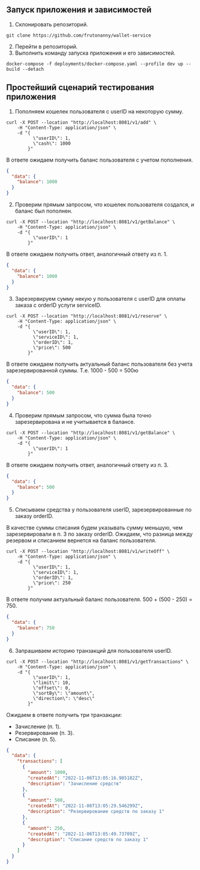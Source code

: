 ## Запуск приложения и зависимостей

1. Склонировать репозиторий.

```shell
git clone https://github.com/frutonanny/wallet-service
```

2. Перейти в репозиторий.
3. Выполнить команду запуска приложения и его зависимостей.

```shell
docker-compose -f deployments/docker-compose.yaml --profile dev up --build --detach
```

## Простейший сценарий тестирования приложения

1. Пополняем кошелек пользователя с userID на некоторую сумму.

```
curl -X POST --location "http://localhost:8081/v1/add" \
    -H "Content-Type: application/json" \
    -d "{
          \"userID\": 1,
          \"cash\": 1000
        }"
```

В ответе ожидаем получить баланс пользователя с учетом пополнения.

```json
{
  "data": {
    "balance": 1000
  }
}
```

2. Проверим прямым запросом, что кошелек пользователя создался, и баланс был пополнен.

```
curl -X POST --location "http://localhost:8081/v1/getBalance" \
    -H "Content-Type: application/json" \
    -d "{
          \"userID\": 1
        }"
```

В ответе ожидаем получить ответ, аналогичный ответу из п. 1.

```json
{
  "data": {
    "balance": 1000
  }
}
```

3. Зарезервируем сумму некую у пользователя с userID для оплаты заказа с orderID услуги serviceID.

```
curl -X POST --location "http://localhost:8081/v1/reserve" \
    -H "Content-Type: application/json" \
    -d "{
          \"userID\": 1,
          \"serviceID\": 1,
          \"orderID\": 1,
          \"price\": 500
        }"
```

В ответе ожидаем получить актуальный баланс пользователя без учета зарезервированной суммы. Т.е. 1000 - 500 = 500ю

```json
{
  "data": {
    "balance": 500
  }
}
```

4. Проверим прямым запросом, что сумма была точно зарезервирована и не учитывается в балансе.

```
curl -X POST --location "http://localhost:8081/v1/getBalance" \
    -H "Content-Type: application/json" \
    -d "{
          \"userID\": 1
        }"
```

В ответе ожидаем получить ответ, аналогичный ответу из п. 3.

```json
{
  "data": {
    "balance": 500
  }
}
```

5. Списываем средства у пользователя userID, зарезервированные по заказу orderID.

В качестве суммы списания будем указывать сумму меньшую, чем зарезервировали в п. 3 по заказу orderID. Ожидаем, что
разница между резервом и списанием вернется на баланс пользователя.

```
curl -X POST --location "http://localhost:8081/v1/writeOff" \
    -H "Content-Type: application/json" \
    -d "{
          \"userID\": 1,
          \"serviceID\": 1,
          \"orderID\": 1,
          \"price\": 250
        }"
```

В ответе получим актуальный баланс пользователя. 500 + (500 - 250) = 750.

```json
{
  "data": {
    "balance": 750
  }
}
```

6. Запрашиваем историю транзакций для пользователя userID.

```
curl -X POST --location "http://localhost:8081/v1/getTransactions" \
    -H "Content-Type: application/json" \
    -d "{
          \"userID\": 1,
          \"limit\": 10,
          \"offset\": 0,
          \"sortBy\": \"amount\",
          \"direction\": \"desc\"
        }"
```

Ожидаем в ответе получить три транзакции:

- Зачисление (п. 1).
- Резервирование (п. 3).
- Списание (п. 5).

```json
{
  "data": {
    "transactions": [
      {
        "amount": 1000,
        "createdAt": "2022-11-06T13:05:16.985182Z",
        "description": "Зачисление средств"
      },
      {
        "amount": 500,
        "createdAt": "2022-11-06T13:05:29.546299Z",
        "description": "Резервирование средств по заказу 1"
      },
      {
        "amount": 250,
        "createdAt": "2022-11-06T13:05:49.73709Z",
        "description": "Списание средств по заказу 1"
      }
    ]
  }
}
```
